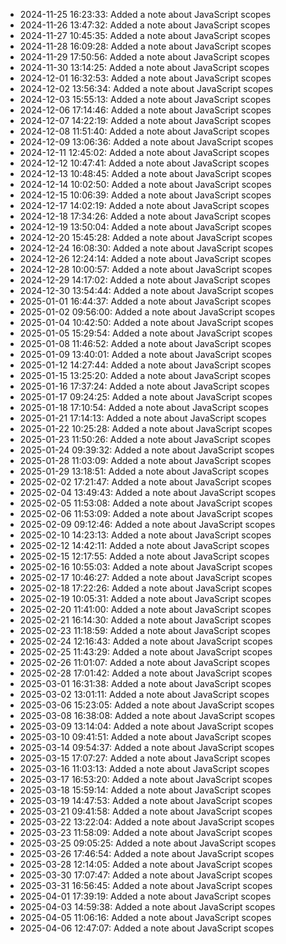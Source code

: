 - 2024-11-25 16:23:33: Added a note about JavaScript scopes
- 2024-11-26 13:47:32: Added a note about JavaScript scopes
- 2024-11-27 10:45:35: Added a note about JavaScript scopes
- 2024-11-28 16:09:28: Added a note about JavaScript scopes
- 2024-11-29 17:50:56: Added a note about JavaScript scopes
- 2024-11-30 13:14:25: Added a note about JavaScript scopes
- 2024-12-01 16:32:53: Added a note about JavaScript scopes
- 2024-12-02 13:56:34: Added a note about JavaScript scopes
- 2024-12-03 15:55:13: Added a note about JavaScript scopes
- 2024-12-06 17:14:46: Added a note about JavaScript scopes
- 2024-12-07 14:22:19: Added a note about JavaScript scopes
- 2024-12-08 11:51:40: Added a note about JavaScript scopes
- 2024-12-09 13:06:36: Added a note about JavaScript scopes
- 2024-12-11 12:45:02: Added a note about JavaScript scopes
- 2024-12-12 10:47:41: Added a note about JavaScript scopes
- 2024-12-13 10:48:45: Added a note about JavaScript scopes
- 2024-12-14 10:02:50: Added a note about JavaScript scopes
- 2024-12-15 10:06:39: Added a note about JavaScript scopes
- 2024-12-17 14:02:19: Added a note about JavaScript scopes
- 2024-12-18 17:34:26: Added a note about JavaScript scopes
- 2024-12-19 13:50:04: Added a note about JavaScript scopes
- 2024-12-20 15:45:28: Added a note about JavaScript scopes
- 2024-12-24 16:08:30: Added a note about JavaScript scopes
- 2024-12-26 12:24:14: Added a note about JavaScript scopes
- 2024-12-28 10:00:57: Added a note about JavaScript scopes
- 2024-12-29 14:17:02: Added a note about JavaScript scopes
- 2024-12-30 13:54:44: Added a note about JavaScript scopes
- 2025-01-01 16:44:37: Added a note about JavaScript scopes
- 2025-01-02 09:56:00: Added a note about JavaScript scopes
- 2025-01-04 10:42:50: Added a note about JavaScript scopes
- 2025-01-05 15:29:54: Added a note about JavaScript scopes
- 2025-01-08 11:46:52: Added a note about JavaScript scopes
- 2025-01-09 13:40:01: Added a note about JavaScript scopes
- 2025-01-12 14:27:44: Added a note about JavaScript scopes
- 2025-01-15 13:25:20: Added a note about JavaScript scopes
- 2025-01-16 17:37:24: Added a note about JavaScript scopes
- 2025-01-17 09:24:25: Added a note about JavaScript scopes
- 2025-01-18 17:10:54: Added a note about JavaScript scopes
- 2025-01-21 17:14:13: Added a note about JavaScript scopes
- 2025-01-22 10:25:28: Added a note about JavaScript scopes
- 2025-01-23 11:50:26: Added a note about JavaScript scopes
- 2025-01-24 09:39:32: Added a note about JavaScript scopes
- 2025-01-28 11:03:09: Added a note about JavaScript scopes
- 2025-01-29 13:18:51: Added a note about JavaScript scopes
- 2025-02-02 17:21:47: Added a note about JavaScript scopes
- 2025-02-04 13:49:43: Added a note about JavaScript scopes
- 2025-02-05 11:53:08: Added a note about JavaScript scopes
- 2025-02-06 11:53:09: Added a note about JavaScript scopes
- 2025-02-09 09:12:46: Added a note about JavaScript scopes
- 2025-02-10 14:23:13: Added a note about JavaScript scopes
- 2025-02-12 14:42:11: Added a note about JavaScript scopes
- 2025-02-15 12:17:55: Added a note about JavaScript scopes
- 2025-02-16 10:55:03: Added a note about JavaScript scopes
- 2025-02-17 10:46:27: Added a note about JavaScript scopes
- 2025-02-18 17:22:26: Added a note about JavaScript scopes
- 2025-02-19 10:05:31: Added a note about JavaScript scopes
- 2025-02-20 11:41:00: Added a note about JavaScript scopes
- 2025-02-21 16:14:30: Added a note about JavaScript scopes
- 2025-02-23 11:18:59: Added a note about JavaScript scopes
- 2025-02-24 12:16:43: Added a note about JavaScript scopes
- 2025-02-25 11:43:29: Added a note about JavaScript scopes
- 2025-02-26 11:01:07: Added a note about JavaScript scopes
- 2025-02-28 17:01:42: Added a note about JavaScript scopes
- 2025-03-01 16:31:38: Added a note about JavaScript scopes
- 2025-03-02 13:01:11: Added a note about JavaScript scopes
- 2025-03-06 15:23:05: Added a note about JavaScript scopes
- 2025-03-08 16:38:08: Added a note about JavaScript scopes
- 2025-03-09 13:14:04: Added a note about JavaScript scopes
- 2025-03-10 09:41:51: Added a note about JavaScript scopes
- 2025-03-14 09:54:37: Added a note about JavaScript scopes
- 2025-03-15 17:07:27: Added a note about JavaScript scopes
- 2025-03-16 11:03:13: Added a note about JavaScript scopes
- 2025-03-17 16:53:20: Added a note about JavaScript scopes
- 2025-03-18 15:59:14: Added a note about JavaScript scopes
- 2025-03-19 14:47:53: Added a note about JavaScript scopes
- 2025-03-21 09:41:58: Added a note about JavaScript scopes
- 2025-03-22 13:22:04: Added a note about JavaScript scopes
- 2025-03-23 11:58:09: Added a note about JavaScript scopes
- 2025-03-25 09:05:25: Added a note about JavaScript scopes
- 2025-03-26 17:46:54: Added a note about JavaScript scopes
- 2025-03-28 12:14:05: Added a note about JavaScript scopes
- 2025-03-30 17:07:47: Added a note about JavaScript scopes
- 2025-03-31 16:56:45: Added a note about JavaScript scopes
- 2025-04-01 17:39:19: Added a note about JavaScript scopes
- 2025-04-03 14:59:38: Added a note about JavaScript scopes
- 2025-04-05 11:06:16: Added a note about JavaScript scopes
- 2025-04-06 12:47:07: Added a note about JavaScript scopes
